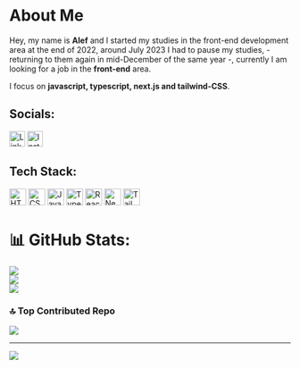<h1>About Me</h1>

<p>Hey, my name is <strong>Alef</strong> and I started my studies in the front-end development area at the end of 2022, around July 2023 I had to pause my studies, - returning to them again in mid-December of the same year -, currently I am looking for a job in the <strong>front-end</strong> area.</p>

<p>I focus on <strong>javascript, typescript, next.js and tailwind-CSS</strong>.</p>

<h2>Socials:</h2>

<a href="https://www.linkedin.com/in/alefalvesaraujo/"><img src="https://static-00.iconduck.com/assets.00/linkedin-original-icon-256x256-bckcotyp.png" width="28px" alt="LinkedIn Icon"/></a>
<a href="#"><img src="https://qph.cf2.quoracdn.net/main-qimg-8cb862aef9efa87583d2a4b9236bd5ef" width="28px" alt="Instagram Icon"/></a>

<h2>
  Tech Stack:
</h2>

<p>
  <img src="https://cdn3.emoji.gg/emojis/7272-html.png" width="30px" alt="HTML5 Icon">
  <img src="https://cdn3.emoji.gg/emojis/1164-css.png"  width="30px" alt="CSS3 Icon"/>
  
  <img src="https://static-00.iconduck.com/assets.00/javascript-js-icon-2048x2048-nyxvtvk0.png" width="30px" alt="JavaScript Icon"/>
  <img src="https://static-00.iconduck.com/assets.00/typescript-icon-icon-1024x1024-vh3pfez8.png" width="30px" alt="TypeScript Icon"/>
  <img src="https://upload.wikimedia.org/wikipedia/commons/thumb/a/a7/React-icon.svg/2300px-React-icon.svg.png" width="30px" alt="ReactJs Icon"/>
  <img src="https://media.licdn.com/dms/image/C5622AQEaSzZNrNFgUQ/feedshare-shrink_800/0/1678383920919?e=2147483647&v=beta&t=skIEHMDr9qucS8R9k_6RwBP1f4HH1Y3WzeDu3CErvpg" width="30px" alt="NextJs Icon"/>
  <img src="https://files.raycast.com/nwt9ncojkvwmjfkaada8upafvpnu" width="30px" alt="Tailwind-CSS Icon"/>
</p>

# 📊 GitHub Stats:
![](https://github-readme-stats.vercel.app/api?username=alefalves4867&theme=react&hide_border=false&include_all_commits=false&count_private=false)<br/>
![](https://github-readme-streak-stats.herokuapp.com/?user=alefalves4867&theme=react&hide_border=false)<br/>
![](https://github-readme-stats.vercel.app/api/top-langs/?username=alefalves4867&theme=react&hide_border=false&include_all_commits=false&count_private=false&layout=compact)

### 🔝 Top Contributed Repo
![](https://github-contributor-stats.vercel.app/api?username=alefalves4867&limit=5&theme=dark&combine_all_yearly_contributions=true)

---
[![](https://visitcount.itsvg.in/api?id=alefalves4867&icon=0&color=0)](https://visitcount.itsvg.in)

<!-- Proudly created with GPRM ( https://gprm.itsvg.in ) -->
